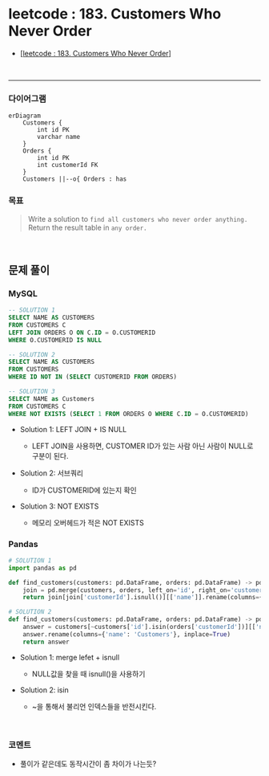 leetcode : 183. Customers Who Never Order
===

* [[leetcode : 183. Customers Who Never Order]](https://leetcode.com/problems/customers-who-never-order/description/)
<br>

---

### 다이어그램
```mermaid
erDiagram
    Customers {
        int id PK
        varchar name
    }
    Orders {
        int id PK
        int customerId FK
    }
    Customers ||--o{ Orders : has
```

### 목표
>Write a solution to `find all customers who never order anything.`
>Return the result table in `any order.`

<br>

## 문제 풀이

### **MySQL**
```SQL
-- SOLUTION 1
SELECT NAME AS CUSTOMERS
FROM CUSTOMERS C
LEFT JOIN ORDERS O ON C.ID = O.CUSTOMERID
WHERE O.CUSTOMERID IS NULL

-- SOLUTION 2
SELECT NAME AS CUSTOMERS
FROM CUSTOMERS
WHERE ID NOT IN (SELECT CUSTOMERID FROM ORDERS)

-- SOLUTION 3
SELECT NAME as Customers
FROM CUSTOMERS C
WHERE NOT EXISTS (SELECT 1 FROM ORDERS O WHERE C.ID = O.CUSTOMERID)
```

* Solution 1: LEFT JOIN + IS NULL
  * LEFT JOIN을 사용하면, CUSTOMER ID가 있는 사람 아닌 사람이 NULL로 구분이 된다.

* Solution 2: 서브쿼리
  * ID가 CUSTOMERID에 있는지 확인

* Solution 3: NOT EXISTS
  * 메모리 오버헤드가 적은 NOT EXISTS
  
### **Pandas**
```python
# SOLUTION 1
import pandas as pd

def find_customers(customers: pd.DataFrame, orders: pd.DataFrame) -> pd.DataFrame:
    join = pd.merge(customers, orders, left_on='id', right_on='customerId', how='left')
    return join[join['customerId'].isnull()][['name']].rename(columns={'name':'Customers'})

# SOLUTION 2
def find_customers(customers: pd.DataFrame, orders: pd.DataFrame) -> pd.DataFrame:
    answer = customers[~customers['id'].isin(orders['customerId'])][['name']]
    answer.rename(columns={'name': 'Customers'}, inplace=True)
    return answer
```

* Solution 1: merge lefet + isnull
  * NULL값을 찾을 때 isnull()을 사용하기
  
* Solution 2: isin
  * ~을 통해서 불리언 인덱스들을 반전시킨다.
  
<br>

### **코멘트**
* 풀이가 같은데도 동작시간이 좀 차이가 나는듯?